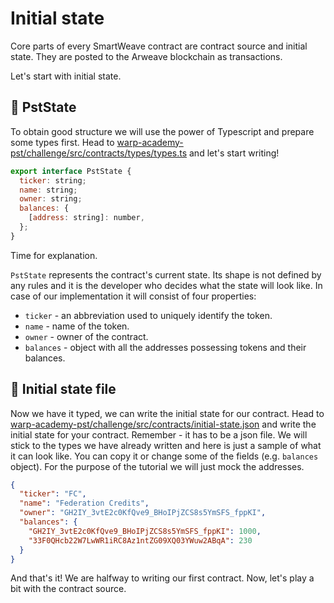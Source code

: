 # Initial state

Core parts of every SmartWeave contract are contract source and initial state. They are posted to the Arweave blockchain as transactions.

Let's start with initial state.

## 📃 PstState

To obtain good structure we will use the power of Typescript and prepare some types first. Head to [warp-academy-pst/challenge/src/contracts/types/types.ts](https://github.com/warp-contracts/academy/tree/main/warp-academy-pst/challenge/src/contracts/types/types.ts) and let's start writing!

```js
export interface PstState {
  ticker: string;
  name: string;
  owner: string;
  balances: {
    [address: string]: number,
  };
}
```

Time for explanation.

`PstState` represents the contract's current state. Its shape is not defined by any rules and it is the developer who decides what the state will look like. In case of our implementation it will consist of four properties:

- `ticker` - an abbreviation used to uniquely identify the token.
- `name` - name of the token.
- `owner` - owner of the contract.
- `balances` - object with all the addresses possessing tokens and their balances.

## 📁 Initial state file

Now we have it typed, we can write the initial state for our contract. Head to [warp-academy-pst/challenge/src/contracts/initial-state.json](https://github.com/warp-contracts/academy/tree/main/warp-academy-pst/challenge/src/contracts/initial-state.json) and write the initial state for your contract. Remember - it has to be a json file. We will stick to the types we have already written and here is just a sample of what it can look like. You can copy it or change some of the fields (e.g. `balances` object). For the purpose of the tutorial we will just mock the addresses.

```json
{
  "ticker": "FC",
  "name": "Federation Credits",
  "owner": "GH2IY_3vtE2c0KfQve9_BHoIPjZCS8s5YmSFS_fppKI",
  "balances": {
    "GH2IY_3vtE2c0KfQve9_BHoIPjZCS8s5YmSFS_fppKI": 1000,
    "33F0QHcb22W7LwWR1iRC8Az1ntZG09XQ03YWuw2ABqA": 230
  }
}
```

And that's it! We are halfway to writing our first contract. Now, let's play a bit with the contract source.
